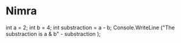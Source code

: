 # Nimra
int a = 2;
int b = 4;
int substraction = a - b;
Console.WriteLine ("The substraction is  a & b" - substraction );
